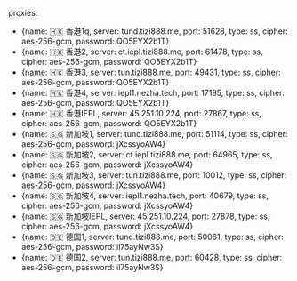 proxies:
  - {name: 🇭🇰 香港1q, server: tund.tizi888.me, port: 51628, type: ss, cipher: aes-256-gcm, password: QO5EYX2b1T}
  - {name: 🇭🇰 香港2, server: ct.iepl.tizi888.me, port: 61478, type: ss, cipher: aes-256-gcm, password: QO5EYX2b1T}
  - {name: 🇭🇰 香港3, server: tun.tizi888.me, port: 49431, type: ss, cipher: aes-256-gcm, password: QO5EYX2b1T}
  - {name: 🇭🇰 香港4, server: iepl1.nezha.tech, port: 17195, type: ss, cipher: aes-256-gcm, password: QO5EYX2b1T}
  - {name: 🇭🇰 香港IEPL, server: 45.251.10.224, port: 27867, type: ss, cipher: aes-256-gcm, password: QO5EYX2b1T}
  - {name: 🇸🇬 新加坡1, server: tund.tizi888.me, port: 51114, type: ss, cipher: aes-256-gcm, password: jXcssyoAW4}
  - {name: 🇸🇬 新加坡2, server: ct.iepl.tizi888.me, port: 64965, type: ss, cipher: aes-256-gcm, password: jXcssyoAW4}
  - {name: 🇸🇬 新加坡3, server: tun.tizi888.me, port: 10012, type: ss, cipher: aes-256-gcm, password: jXcssyoAW4}
  - {name: 🇸🇬 新加坡4, server: iepl1.nezha.tech, port: 40679, type: ss, cipher: aes-256-gcm, password: jXcssyoAW4}
  - {name: 🇸🇬 新加坡IEPL, server: 45.251.10.224, port: 27878, type: ss, cipher: aes-256-gcm, password: jXcssyoAW4}
  - {name: 🇩🇪 德国1, server: tund.tizi888.me, port: 50061, type: ss, cipher: aes-256-gcm, password: il75ayNw3S}
  - {name: 🇩🇪 德国2, server: tun.tizi888.me, port: 60428, type: ss, cipher: aes-256-gcm, password: il75ayNw3S}
